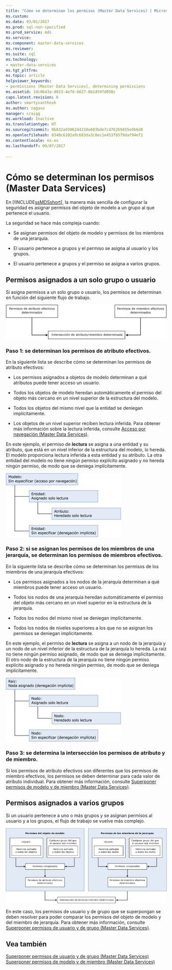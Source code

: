 ```yaml
---
title: "Cómo se determinan los permisos (Master Data Services) | Microsoft Docs"
ms.custom: 
ms.date: 03/01/2017
ms.prod: sql-non-specified
ms.prod_service: mds
ms.service: 
ms.component: master-data-services
ms.reviewer: 
ms.suite: sql
ms.technology:
- master-data-services
ms.tgt_pltfrm: 
ms.topic: article
helpviewer_keywords:
- permissions [Master Data Services], determining permissions
ms.assetid: 1dc0b43a-d023-4e7d-b027-8b1459fd058c
caps.latest.revision: 6
author: smartysanthosh
ms.author: nagavo
manager: craigg
ms.workload: Inactive
ms.translationtype: HT
ms.sourcegitcommit: 0b832a9306244210e693bde7c476269455e9b6d8
ms.openlocfilehash: 8348c6102a9c683da3c8ec1e453fb579daf94ef2
ms.contentlocale: es-es
ms.lasthandoff: 09/07/2017

---
```

# <a name="how-permissions-are-determined-master-data-services"></a>Cómo se determinan los permisos (Master Data Services)
  En [!INCLUDE[ssMDSshort](../includes/ssmdsshort-md.md)], la manera más sencilla de configurar la seguridad es asignar permisos del objeto de modelo a un grupo al que pertenece el usuario.  
  
 La seguridad se hace más compleja cuando:  
  
-   Se asignan permisos del objeto de modelo y permisos de los miembros de una jerarquía.  
  
-   El usuario pertenece a grupos y el permiso se asigna al usuario y los grupos.  
  
-   El usuario pertenece a grupos y el permiso se asigna a varios grupos.  
  
## <a name="permissions-assigned-to-a-single-group-or-user"></a>Permisos asignados a un solo grupo o usuario  
 Si asigna permisos a un solo grupo o usuario, los permisos se determinan en función del siguiente flujo de trabajo.  
  
 ![mds_conc_security_no_overlap](../master-data-services/media/mds-conc-security-no-overlap.gif "mds_conc_security_no_overlap")  
  
### <a name="step-1-effective-attribute-permissions-are-determined"></a>Paso 1: se determinan los permisos de atributo efectivos.  
 En la siguiente lista se describe cómo se determinan los permisos de atributo efectivos:  
  
-   Los permisos asignados a objetos de modelo determinan a qué atributos puede tener acceso un usuario.  
  
-   Todos los objetos de modelo heredan automáticamente el permiso del objeto más cercano en un nivel superior de la estructura del modelo.  
  
-   Todos los objetos del mismo nivel que la entidad se deniegan implícitamente.  
  
-   Los objetos de un nivel superior reciben lectura inferida. Para obtener más información sobre la lectura inferida, consulte [Acceso por navegación &#40;Master Data Services&#41;](../master-data-services/navigational-access-master-data-services.md).  
  
 En este ejemplo, el permiso de **lectura** se asigna a una entidad y su atributo, que está en un nivel inferior de la estructura del modelo, lo hereda. El modelo proporciona lectura inferida a esta entidad y su atributo. La otra entidad del modelo no tiene ningún permiso explícito asignado y no hereda ningún permiso, de modo que se deniega implícitamente.  
  
 ![mds_conc_inheritance_model](../master-data-services/media/mds-conc-inheritance-model.gif "mds_conc_inheritance_model")  
  
### <a name="step-2-if-hierarchy-member-permissions-are-assigned-effective-member-permissions-are-determined"></a>Paso 2: si se asignan los permisos de los miembros de una jerarquía, se determinan los permisos de miembros efectivos.  
 En la siguiente lista se describe cómo se determinan los permisos de los miembros de una jerarquía efectivos:  
  
-   Los permisos asignados a los nodos de la jerarquía determinan a qué miembros puede tener acceso un usuario.  
  
-   Todos los nodos de una jerarquía heredan automáticamente el permiso del objeto más cercano en un nivel superior en la estructura de la jerarquía.  
  
-   Todos los nodos del mismo nivel se deniegan implícitamente.  
  
-   Todos los nodos de niveles superiores a los que no se asignan los permisos se deniegan implícitamente.  
  
 En este ejemplo, el permiso de **lectura** se asigna a un nodo de la jerarquía y un nodo de un nivel inferior de la estructura de la jerarquía lo hereda. La raíz no tiene ningún permiso asignado, de modo que se deniega implícitamente. El otro nodo de la estructura de la jerarquía no tiene ningún permiso explícito asignado y no hereda ningún permiso, de modo que se deniega implícitamente.  
  
 ![mds_conc_inheritance_hierarchy](../master-data-services/media/mds-conc-inheritance-hierarchy.gif "mds_conc_inheritance_hierarchy")  
  
### <a name="step-3-the-intersection-of-attribute-and-member-permissions-is-determined"></a>Paso 3: se determina la intersección los permisos de atributo y de miembro.  
 Si los permisos de atributo efectivos son diferentes que los permisos de miembro efectivos, los permisos se deben determinar para cada valor de atributo individual. Para obtener más información, consulte [Superponer permisos de modelo y de miembro &#40;Master Data Services&#41;](../master-data-services/overlapping-model-and-member-permissions-master-data-services.md).  
  
## <a name="permissions-assigned-to-multiple-groups"></a>Permisos asignados a varios grupos  
 Si un usuario pertenece a uno o más grupos y se asignan permisos al usuario y a los grupos, el flujo de trabajo se vuelve más complejo.  
  
 ![mds_conc_security_group_overlap](../master-data-services/media/mds-conc-security-group-overlap.gif "mds_conc_security_group_overlap")  
  
 En este caso, los permisos de usuario y de grupo que se superpongan se deben resolver para poder comparar los permisos del objeto de modelo y del miembro de jerarquía. Para obtener más información, consulte [Superponer permisos de usuario y de grupo &#40;Master Data Services&#41;](../master-data-services/overlapping-user-and-group-permissions-master-data-services.md).  
  
## <a name="see-also"></a>Vea también  
 [Superponer permisos de usuario y de grupo &#40;Master Data Services&#41;](../master-data-services/overlapping-user-and-group-permissions-master-data-services.md)   
 [Superponer permisos de modelo y de miembro &#40;Master Data Services&#41;](../master-data-services/overlapping-model-and-member-permissions-master-data-services.md)  
  
  

